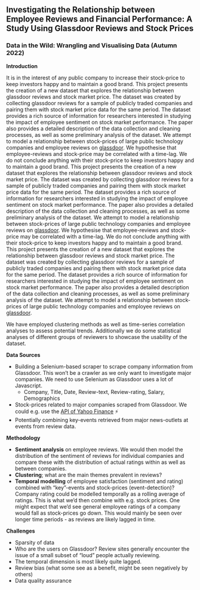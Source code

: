 ## Investigating the Relationship between Employee Reviews and Financial Performance: A Study Using Glassdoor Reviews and Stock Prices
### Data in the Wild: Wrangling and Visualising Data (Autumn 2022)

**Introduction**

It is in the interest of any public company to increase
their stock-price to keep investors happy and to maintain a good brand. This project presents the creation of a new dataset that explores the relationship between glassdoor reviews and stock market price. The dataset was created by collecting glassdoor reviews for a sample of publicly traded companies and pairing them with stock market price data for the same period. The dataset provides a rich source of information for researchers interested in studying the impact of employee sentiment on stock market performance. The paper also provides a detailed description of the data collection and cleaning processes, as well as some preliminary analysis of the dataset. We attempt to model a relationship between stock-prices of large public technology companies and employee reviews on [glassdoor](https://www.glassdoor.com/). We hypothesise that employee-reviews and stock-price may be correlated with a time-lag. We do not conclude anything with
their stock-price to keep investors happy and to maintain a good brand. This project presents the creation of a new dataset that explores the relationship between glassdoor reviews and stock market price. The dataset was created by collecting glassdoor reviews for a sample of publicly traded companies and pairing them with stock market price data for the same period. The dataset provides a rich source of information for researchers interested in studying the impact of employee sentiment on stock market performance. The paper also provides a detailed description of the data collection and cleaning processes, as well as some preliminary analysis of the dataset. We attempt to model a relationship between stock-prices of large public technology companies and employee reviews on [glassdoor](https://www.glassdoor.com/). We hypothesise that employee-reviews and stock-price may be correlated with a time-lag. We do not conclude anything with
their stock-price to keep investors happy and to maintain a good brand. This project presents the creation of a new dataset that explores the relationship between glassdoor reviews and stock market price. The dataset was created by collecting glassdoor reviews for a sample of publicly traded companies and pairing them with stock market price data for the same period. The dataset provides a rich source of information for researchers interested in studying the impact of employee sentiment on stock market performance. The paper also provides a detailed description of the data collection and cleaning processes, as well as some preliminary analysis of the dataset. We attempt to model a relationship between stock-prices of large public technology companies and employee reviews on [glassdoor](https://www.glassdoor.com/).

We have employed clustering methods as well as time-series correlation analyses to assess potential trends. Additionally we do some statistical analyses of different groups of reviewers to showcase the usability of the dataset.

**Data Sources**

- Building a Selenium-based scraper to scrape company information from Glassdoor. This won’t be a crawler as we only want to investigate major companies. We need to use Selenium as Glassdoor uses a lot of Javascript.
    - Company, Title, Date, Review-text, Review-rating, Salary, Demographics
- Stock-prices related to major companies scraped from Glassdoor. We could e.g. use the [API of Yahoo Finance](https://rapidapi.com/apidojo/api/yh-finance) ⚡️
- Potentially combining key-events retrieved from major news-outlets at events from review data.

**Methodology**

- **Sentiment analysis** on employee reviews. We would then model the distribution of the sentiment of reviews for individual companies and compare these with the distribution of actual ratings within as well as between companies.
- **Clustering**; what are the main themes prevalent in reviews?
- **Temporal modelling** of employee satisfaction (sentiment and rating) combined with “key”-events and stock-prices (event-detection)? Company rating could be modelled temporally as a rolling average of ratings. This is what we’d then combine with e.g. stock prices. One might expect that we’d see general employee ratings of a company would fall as stock-prices go down. This would mainly be seen over longer time periods - as reviews are likely lagged in time.

**Challenges**

- Sparsity of data
- Who are the users on Glassdoor? Review sites generally encounter the issue of a small subset of “loud” people actually reviewing.
- The temporal dimension is most likely quite lagged.
- Review bias (what some see as a benefit, might be seen negatively by others)
- Data quality assurance
